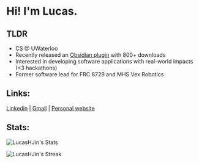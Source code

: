 # Hi! I'm Lucas.

## TLDR
- CS @ UWaterloo
- Recently released an [Obsidian plugin](https://obsidian.md/plugins?id=pixel-pets) with 800+ downloads
- Interested in developing software applications with real-world impacts (<3 hackathons)
- Former software lead for FRC 8729 and MHS Vex Robotics

## Links:
<a href="https://www.linkedin.com/in/lucas--jin/" target="_blank" rel="noopener noreferrer">Linkedin</a> |
<a href="mailto:lucasjin.hh@gmail.com">Gmail</a> |
<a href="https://www.lucasjin.biz/" target="_blank" rel="noopener noreferrer">Personal website</a>

## Stats:
![LucasHJin's Stats](https://github-readme-stats.vercel.app/api?username=LucasHJin&theme=dark&show_icons=true&hide_border=false&count_private=true)

![LucasHJin's Streak](https://github-readme-streak-stats.herokuapp.com/?user=LucasHJin&theme=dark&hide_border=false)
